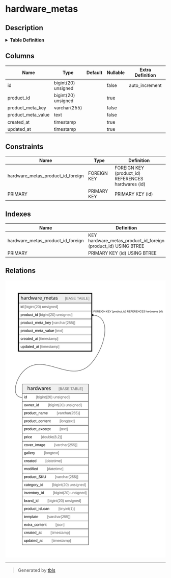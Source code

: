 # hardware_metas

## Description

<details>
<summary><strong>Table Definition</strong></summary>

```sql
CREATE TABLE `hardware_metas` (
  `id` bigint(20) unsigned NOT NULL AUTO_INCREMENT,
  `product_id` bigint(20) unsigned DEFAULT NULL,
  `product_meta_key` varchar(255) COLLATE utf8mb4_unicode_ci NOT NULL,
  `product_meta_value` text COLLATE utf8mb4_unicode_ci NOT NULL,
  `created_at` timestamp NULL DEFAULT NULL,
  `updated_at` timestamp NULL DEFAULT NULL,
  PRIMARY KEY (`id`),
  KEY `hardware_metas_product_id_foreign` (`product_id`),
  CONSTRAINT `hardware_metas_product_id_foreign` FOREIGN KEY (`product_id`) REFERENCES `hardwares` (`id`) ON DELETE CASCADE
) ENGINE=InnoDB DEFAULT CHARSET=utf8mb4 COLLATE=utf8mb4_unicode_ci
```

</details>

## Columns

| Name | Type | Default | Nullable | Extra Definition | Children | Parents | Comment |
| ---- | ---- | ------- | -------- | ---------------- | -------- | ------- | ------- |
| id | bigint(20) unsigned |  | false | auto_increment |  |  |  |
| product_id | bigint(20) unsigned |  | true |  |  | [hardwares](hardwares.md) |  |
| product_meta_key | varchar(255) |  | false |  |  |  |  |
| product_meta_value | text |  | false |  |  |  |  |
| created_at | timestamp |  | true |  |  |  |  |
| updated_at | timestamp |  | true |  |  |  |  |

## Constraints

| Name | Type | Definition |
| ---- | ---- | ---------- |
| hardware_metas_product_id_foreign | FOREIGN KEY | FOREIGN KEY (product_id) REFERENCES hardwares (id) |
| PRIMARY | PRIMARY KEY | PRIMARY KEY (id) |

## Indexes

| Name | Definition |
| ---- | ---------- |
| hardware_metas_product_id_foreign | KEY hardware_metas_product_id_foreign (product_id) USING BTREE |
| PRIMARY | PRIMARY KEY (id) USING BTREE |

## Relations

![er](hardware_metas.svg)

---

> Generated by [tbls](https://github.com/k1LoW/tbls)

